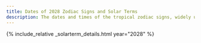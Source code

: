 ```yaml
---
title: Dates of 2028 Zodiac Signs and Solar Terms
description: The dates and times of the tropical zodiac signs, widely used in western astrology, and solar terms of year 2028
---
```

{% include_relative _solarterm_details.html year="2028" %}
